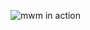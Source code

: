  

![mwm in action](https://raw.githubusercontent.com/spartrekus/MWM-Motif-Window-Manager-FreeBSD-Linux/master/mwm-desktop-linux.png)

